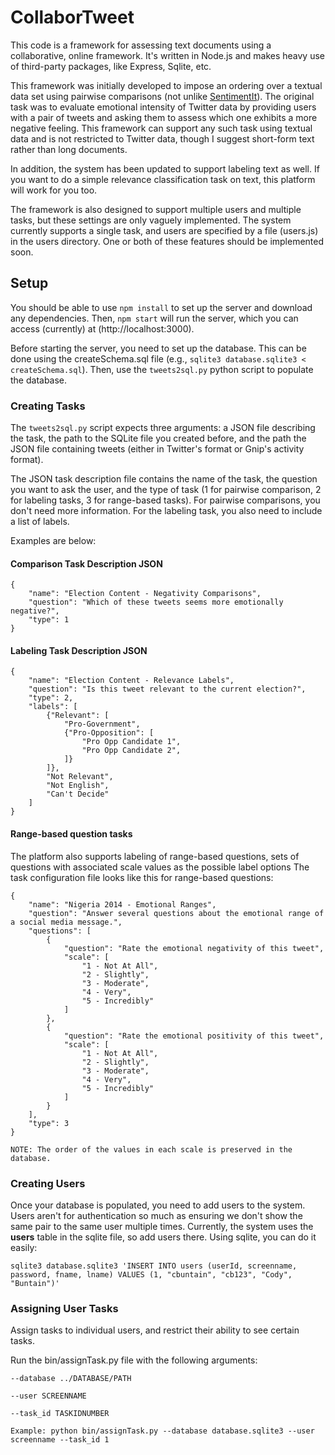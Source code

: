 # CollaborTweet

This code is a framework for assessing text documents using a collaborative, online framework. It's written in Node.js and makes heavy use of third-party packages, like Express, Sqlite, etc.

This framework was initially developed to impose an ordering over a textual data set using pairwise comparisons (not unlike [SentimentIt](https://www.sentimentit.com)). The original task was to evaluate emotional intensity of Twitter data by providing users with a pair of tweets and asking them to assess which one exhibits a more negative feeling. This framework can support any such task using textual data and is not restricted to Twitter data, though I suggest short-form text rather than long documents.

In addition, the system has been updated to support labeling text as well. If you want to do a simple relevance classification task on text, this platform will work for you too.

The framework is also designed to support multiple users and multiple tasks, but these settings are only vaguely implemented. The system currently supports a single task, and users are specified by a file (users.js) in the users directory. One or both of these features should be implemented soon.

## Setup

You should be able to use `npm install` to set up the server and download any dependencies. Then, `npm start` will run the server, which you can access (currently) at (http://localhost:3000). 

Before starting the server, you need to set up the database. This can be done using the createSchema.sql file (e.g., `sqlite3 database.sqlite3 < createSchema.sql`). Then, use the `tweets2sql.py` python script to populate the database.

### Creating Tasks

The `tweets2sql.py` script expects three arguments: a JSON file describing the task, the path to the SQLite file you created before, and the path the JSON file containing tweets (either in Twitter's format or Gnip's activity format).

The JSON task description file contains the name of the task, the question you want to ask the user, and the type of task (1 for pairwise comparison, 2 for labeling tasks, 3 for range-based tasks). For pairwise comparisons, you don't need more information. For the labeling task, you also need to include a list of labels.

Examples are below:

#### Comparison Task Description JSON

	{
		"name": "Election Content - Negativity Comparisons",
		"question": "Which of these tweets seems more emotionally negative?",
		"type": 1
	}

#### Labeling Task Description JSON

	{
		"name": "Election Content - Relevance Labels",
		"question": "Is this tweet relevant to the current election?",
		"type": 2,
	    "labels": [
	        {"Relevant": [
	            "Pro-Government",
	            {"Pro-Opposition": [
	                "Pro Opp Candidate 1",
	                "Pro Opp Candidate 2",
	            ]}
	        ]},
	        "Not Relevant",
	        "Not English",
	        "Can't Decide"
	    ]
	}

#### Range-based question tasks

The platform also supports labeling of range-based questions, sets of questions with associated scale values as the possible label options
The task configuration file looks like this for range-based questions:

	{
		"name": "Nigeria 2014 - Emotional Ranges",
		"question": "Answer several questions about the emotional range of a social media message.",
		"questions": [
			{
				"question": "Rate the emotional negativity of this tweet",
				"scale": [
					"1 - Not At All",
					"2 - Slightly",
					"3 - Moderate",
					"4 - Very",
					"5 - Incredibly"
				]
			},
			{
				"question": "Rate the emotional positivity of this tweet",
				"scale": [
					"1 - Not At All",
					"2 - Slightly",
					"3 - Moderate",
					"4 - Very",
					"5 - Incredibly"
				]
			}
		],
		"type": 3
	}
	
	NOTE: The order of the values in each scale is preserved in the database.

### Creating Users

Once your database is populated, you need to add users to the system. Users aren't for authentication so much as ensuring we don't show the same pair to the same user multiple times. Currently, the system uses the __users__ table in the sqlite file, so add users there. Using sqlite, you can do it easily:

	sqlite3 database.sqlite3 'INSERT INTO users (userId, screenname, password, fname, lname) VALUES (1, "cbuntain", "cb123", "Cody", "Buntain")'

### Assigning User Tasks

Assign tasks to individual users, and restrict their ability to see certain tasks.

Run the bin/assignTask.py file with the following arguments:

	--database ../DATABASE/PATH
	
	--user SCREENNAME
	
	--task_id TASKIDNUMBER
	 
	Example: python bin/assignTask.py --database database.sqlite3 --user screenname --task_id 1
